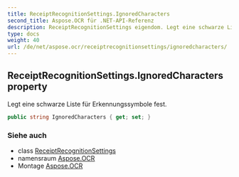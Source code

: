 ```yaml
---
title: ReceiptRecognitionSettings.IgnoredCharacters
second_title: Aspose.OCR für .NET-API-Referenz
description: ReceiptRecognitionSettings eigendom. Legt eine schwarze Liste für Erkennungssymbole fest.
type: docs
weight: 40
url: /de/net/aspose.ocr/receiptrecognitionsettings/ignoredcharacters/
---
```

## ReceiptRecognitionSettings.IgnoredCharacters property

Legt eine schwarze Liste für Erkennungssymbole fest.

```csharp
public string IgnoredCharacters { get; set; }
```

### Siehe auch

* class [ReceiptRecognitionSettings](../)
* namensraum [Aspose.OCR](../../receiptrecognitionsettings/)
* Montage [Aspose.OCR](../../../)


